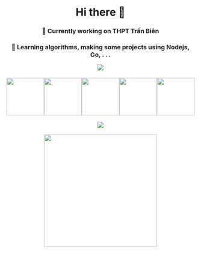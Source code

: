 <h1 align="center">Hi there 👋</h1>
<h3 align="center">🔭 Currently working on THPT Trấn Biên</h3>
<h3 align="center">🌱 Learning algorithms, making some projects using Nodejs, Go, . . .</h3>

<p align="center" style="margin-bottom: 20px">
	<img src="https://github-readme-stats.vercel.app/api?username=khoakomlem&show_icons=true&theme=nightowl"></img>
</p>
<p align="center" style="margin-bottom: 10px">
	<img src="https://media3.giphy.com/media/ln7z2eWriiQAllfVcn/200w.webp" width="100"><img src="https://i.giphy.com/media/eNAsjO55tPbgaor7ma/200w.webp" width="100"><img src="https://i.giphy.com/media/VgGthkhUvGgOit7Y9i/200.webp" width="100"><img
		src="https://i.giphy.com/media/KzJkzjggfGN5Py6nkT/200.webp" width="100"><img src="https://i.giphy.com/media/IdyAQJVN2kVPNUrojM/200.webp" width="100"><br><br>
	<img src="https://camo.githubusercontent.com/936a08778c7e4885053d148c07bbd2339dfbdd80/68747470733a2f2f6665726f73732e6e65742f782f6e6f6465322e676966" /><br><br>
	<img src="https://little.kylerconway.com/images/golang-what.gif" width="300">
</p>
